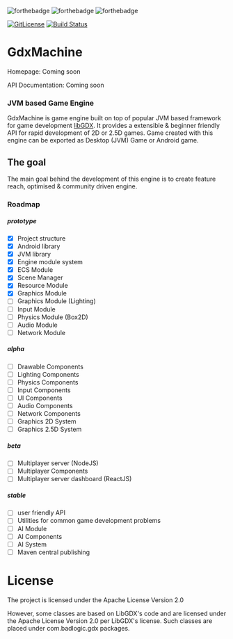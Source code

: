 ![forthebadge](https://forthebadge.com/images/badges/built-with-love.svg)
![forthebadge](https://forthebadge.com/images/badges/no-ragrets.svg)
![forthebadge](https://forthebadge.com/images/badges/gluten-free.svg)

[![GitLicense](https://gitlicense.com/badge/disgraded/gdxmachine)](https://gitlicense.com/license/disgraded/gdxmachine)
[![Build Status](https://travis-ci.com/kalevski/gdxmachine.svg?branch=master)](https://travis-ci.com/kalevski/gdxmachine)

# GdxMachine

Homepage: Coming soon

API Documentation: Coming soon

### JVM based Game Engine
GdxMachine is game engine built on top of popular JVM based framework for game development
[libGDX](https://libgdx.badlogicgames.com/).
It provides a extensible & beginner friendly API for rapid development of 2D or 2.5D games. Game created with this
engine can be exported as Desktop (JVM) Game or Android game.

## The goal
The main goal behind the development of this engine is to create feature reach, optimised & community driven engine. 

### Roadmap
##### prototype
- [x] Project structure
- [x] Android library
- [x] JVM library
- [x] Engine module system
- [x] ECS Module
- [x] Scene Manager
- [x] Resource Module
- [x] Graphics Module
- [ ] Graphics Module (Lighting)
- [ ] Input Module
- [ ] Physics Module (Box2D)
- [ ] Audio Module
- [ ] Network Module
##### alpha
- [ ] Drawable Components
- [ ] Lighting Components
- [ ] Physics Components
- [ ] Input Components
- [ ] UI Components
- [ ] Audio Components
- [ ] Network Components
- [ ] Graphics 2D System
- [ ] Graphics 2.5D System
##### beta
- [ ] Multiplayer server (NodeJS)
- [ ] Multiplayer Components
- [ ] Multiplayer server dashboard (ReactJS)
##### stable
- [ ] user friendly API
- [ ] Utilities for common game development problems
- [ ] AI Module
- [ ] AI Components
- [ ] AI System
- [ ] Maven central publishing

# License
The project is licensed under the Apache License Version 2.0

However, some classes are based on LibGDX's code and are licensed under the Apache License Version 2.0 per LibGDX's license. Such classes are placed under com.badlogic.gdx packages.